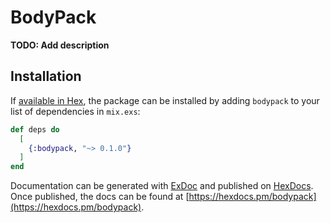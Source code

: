 # BodyPack

**TODO: Add description**

## Installation

If [available in Hex](https://hex.pm/docs/publish), the package can be installed
by adding `bodypack` to your list of dependencies in `mix.exs`:

```elixir
def deps do
  [
    {:bodypack, "~> 0.1.0"}
  ]
end
```

Documentation can be generated with [ExDoc](https://github.com/elixir-lang/ex_doc)
and published on [HexDocs](https://hexdocs.pm). Once published, the docs can
be found at [https://hexdocs.pm/bodypack](https://hexdocs.pm/bodypack).

